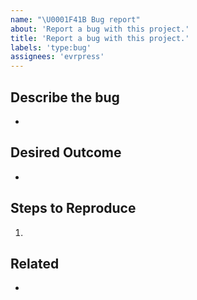 ```yaml
---
name: "\U0001F41B Bug report"
about: 'Report a bug with this project.'
title: 'Report a bug with this project.'
labels: 'type:bug'
assignees: 'evrpress'
---
```


## Describe the bug

-

## Desired Outcome

-

## Steps to Reproduce

1.

## Related

-
